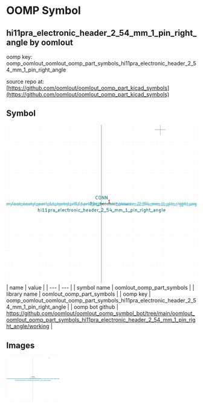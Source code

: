 # OOMP Symbol  
## hi11pra_electronic_header_2_54_mm_1_pin_right_angle  by oomlout  
  
oomp key: oomp_oomlout_oomlout_oomp_part_symbols_hi11pra_electronic_header_2_54_mm_1_pin_right_angle  
  
source repo at: [https://github.com/oomlout/oomlout_oomp_part_kicad_symbols](https://github.com/oomlout/oomlout_oomp_part_kicad_symbols)  
## Symbol  
  
[![working.png](working_600.png)](working.png)  
| name | value | 
| --- | --- | 
| symbol name | oomlout_oomp_part_symbols | 
| library name | oomlout_oomp_part_symbols | 
| oomp key | oomp_oomlout_oomlout_oomp_part_symbols_hi11pra_electronic_header_2_54_mm_1_pin_right_angle | 
| oomp bot github | https://github.com/oomlout/oomlout_oomp_symbol_bot/tree/main/oomlout_oomlout_oomp_part_symbols_hi11pra_electronic_header_2_54_mm_1_pin_right_angle/working | 
## Images  
  
[![working.png](working_140.png)](working.png)  
